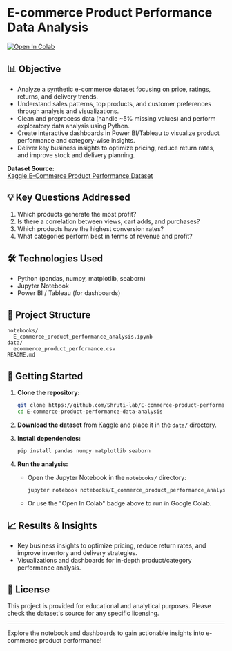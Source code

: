 # E-commerce Product Performance Data Analysis

[![Open In Colab](https://colab.research.google.com/assets/colab-badge.svg)](https://colab.research.google.com/github/Shruti-lab/E-commerce-product-performance-data-analysis/blob/main/notebooks/E_commerce_product_performance_analysis.ipynb)

## 📊 Objective

- Analyze a synthetic e-commerce dataset focusing on price, ratings, returns, and delivery trends.
- Understand sales patterns, top products, and customer preferences through analysis and visualizations.
- Clean and preprocess data (handle ~5% missing values) and perform exploratory data analysis using Python.
- Create interactive dashboards in Power BI/Tableau to visualize product performance and category-wise insights.
- Deliver key business insights to optimize pricing, reduce return rates, and improve stock and delivery planning.

**Dataset Source:**  
[Kaggle E-Commerce Product Performance Dataset](https://www.kaggle.com/datasets/efeyldz/e-commerce-product-performance-dataset)

## 💡 Key Questions Addressed

1. Which products generate the most profit?
2. Is there a correlation between views, cart adds, and purchases?
3. Which products have the highest conversion rates?
4. What categories perform best in terms of revenue and profit?

## 🛠️ Technologies Used

- Python (pandas, numpy, matplotlib, seaborn)
- Jupyter Notebook
- Power BI / Tableau (for dashboards)

## 📁 Project Structure

```
notebooks/
  E_commerce_product_performance_analysis.ipynb
data/
  ecommerce_product_performance.csv
README.md
```

## 🚀 Getting Started

1. **Clone the repository:**
   ```bash
   git clone https://github.com/Shruti-lab/E-commerce-product-performance-data-analysis.git
   cd E-commerce-product-performance-data-analysis
   ```

2. **Download the dataset** from [Kaggle](https://www.kaggle.com/datasets/efeyldz/e-commerce-product-performance-dataset) and place it in the `data/` directory.

3. **Install dependencies:**
   ```bash
   pip install pandas numpy matplotlib seaborn
   ```

4. **Run the analysis:**
   - Open the Jupyter Notebook in the `notebooks/` directory:
     ```bash
     jupyter notebook notebooks/E_commerce_product_performance_analysis.ipynb
     ```
   - Or use the "Open In Colab" badge above to run in Google Colab.

## 📈 Results & Insights

- Key business insights to optimize pricing, reduce return rates, and improve inventory and delivery strategies.
- Visualizations and dashboards for in-depth product/category performance analysis.

## 📝 License

This project is provided for educational and analytical purposes. Please check the dataset's source for any specific licensing.

---
Explore the notebook and dashboards to gain actionable insights into e-commerce product performance!
